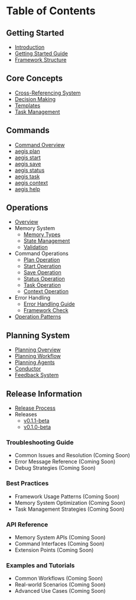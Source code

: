 # Table of Contents

## Getting Started
* [Introduction](../README.md)
* [Getting Started Guide](getting_started.md)
* [Framework Structure](framework/structure.md)

## Core Concepts
* [Cross-Referencing System](cross_referencing.md)
* [Decision Making](decisions.md)
* [Templates](templates.md)
* [Task Management](tasks.md)

## Commands
* [Command Overview](commands/README.md)
* [aegis plan](commands/aegis_plan.md)
* [aegis start](commands/aegis_start.md)
* [aegis save](commands/aegis_save.md)
* [aegis status](commands/aegis_status.md)
* [aegis task](commands/aegis_task.md)
* [aegis context](commands/aegis_context.md)
* [aegis help](commands/aegis_help.md)

## Operations
* [Overview](operations/README.md)
* Memory System
  * [Memory Types](operations/memory_types.md)
  * [State Management](operations/state_management.md)
  * [Validation](operations/validation.md)
* Command Operations
  * [Plan Operation](operations/plan.md)
  * [Start Operation](operations/start.md)
  * [Save Operation](operations/save.md)
  * [Status Operation](operations/status.md)
  * [Task Operation](operations/task.md)
  * [Context Operation](operations/context.md)
* Error Handling
  * [Error Handling Guide](operations/error_handling.md)
  * [Framework Check](operations/framework_check.md)
* [Operation Patterns](operations/patterns.md)

## Planning System
* [Planning Overview](planning/README.md)
* [Planning Workflow](planning/workflow.md)
* [Planning Agents](planning/agents.md)
* [Conductor](planning/conductor.md)
* [Feedback System](planning/feedback.md)

## Release Information
* [Release Process](release_process.md)
* Releases
  * [v0.1.1-beta](releases/v0.1.1.md)
  * [v0.1.0-beta](releases/v0.1.0.md)

### Troubleshooting Guide
* Common Issues and Resolution (Coming Soon)
* Error Message Reference (Coming Soon)
* Debug Strategies (Coming Soon)

### Best Practices
* Framework Usage Patterns (Coming Soon)
* Memory System Optimization (Coming Soon)
* Task Management Strategies (Coming Soon)

### API Reference
* Memory System APIs (Coming Soon)
* Command Interfaces (Coming Soon)
* Extension Points (Coming Soon)

### Examples and Tutorials
* Common Workflows (Coming Soon)
* Real-world Scenarios (Coming Soon)
* Advanced Use Cases (Coming Soon) 